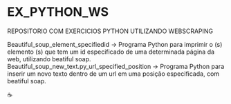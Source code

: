 # EX_PYTHON_WS
REPOSITORIO COM EXERCICIOS PYTHON UTILIZANDO WEBSCRAPING

Beautiful_soup_element_specifiedid -> Programa Python para imprimir o (s) elemento (s) que tem um id especificado de uma determinada página da web, utilizando beatiful soap.
Beautiful_soup_new_text.py_url_specified_position -> Programa Python para inserir um novo texto dentro de um url em uma posição especificada, com beatiful soap.




☕
